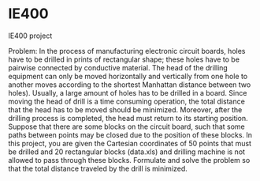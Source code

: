# IE400
IE400 project

Problem:
In the process of manufacturing electronic circuit boards, holes have to be drilled in prints of rectangular shape; these holes have to be pairwise connected by conductive material. The head of the drilling equipment can only be moved horizontally and vertically from one hole to another moves according to the shortest Manhattan distance between two holes). Usually, a large amount of holes has to be drilled in a board. Since moving the head of drill is a time consuming operation, the total distance that the head has to be moved should be minimized. Moreover, after the drilling process is completed, the head must return to its starting position. Suppose that there are some blocks on the circuit board, such that some paths between points may be closed due to the position of these blocks. In this project, you are given the Cartesian coordinates of 50 points that must be drilled and 20 rectangular blocks (data.xls) and drilling machine is not allowed to pass through these blocks. 
Formulate and solve the problem so that the total distance traveled by the drill is minimized.
